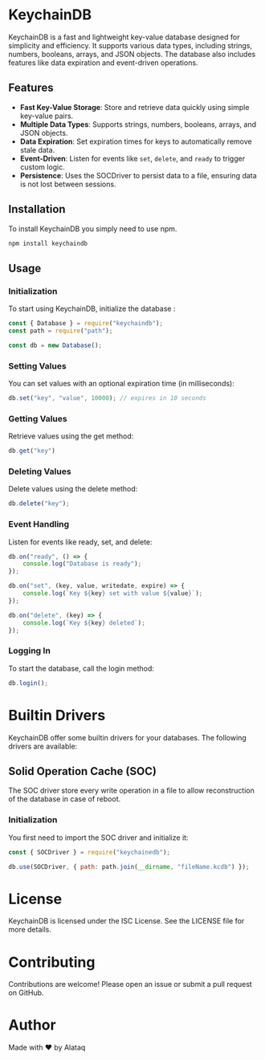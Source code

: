 # KeychainDB

KeychainDB is a fast and lightweight key-value database designed for simplicity and efficiency. It supports various data types, including strings, numbers, booleans, arrays, and JSON objects. The database also includes features like data expiration and event-driven operations.

## Features

- **Fast Key-Value Storage**: Store and retrieve data quickly using simple key-value pairs.
- **Multiple Data Types**: Supports strings, numbers, booleans, arrays, and JSON objects.
- **Data Expiration**: Set expiration times for keys to automatically remove stale data.
- **Event-Driven**: Listen for events like `set`, `delete`, and `ready` to trigger custom logic.
- **Persistence**: Uses the SOCDriver to persist data to a file, ensuring data is not lost between sessions.

## Installation

To install KeychainDB you simply need to use npm.

```bash
npm install keychaindb
```

## Usage
### Initialization
To start using KeychainDB, initialize the database :

```js
const { Database } = require("keychaindb");
const path = require("path");

const db = new Database();
```
### Setting Values
You can set values with an optional expiration time (in milliseconds):

```js
db.set("key", "value", 10000); // expires in 10 seconds
```

### Getting Values
Retrieve values using the get method:

```js
db.get("key")
```
### Deleting Values
Delete values using the delete method:

```js
db.delete("key");
```

### Event Handling
Listen for events like ready, set, and delete:

```js
db.on("ready", () => {
    console.log("Database is ready");
});

db.on("set", (key, value, writedate, expire) => {
    console.log(`Key ${key} set with value ${value}`);
});

db.on("delete", (key) => {
    console.log(`Key ${key} deleted`);
});
```

### Logging In
To start the database, call the login method:

```js
db.login();
```

# Builtin Drivers
KeychainDB offer some builtin drivers for your databases. The following drivers are available:

## Solid Operation Cache (SOC)
The SOC driver store every write operation in a file to allow reconstruction of the database in case of reboot.

### Initialization
You first need to import the SOC driver and initialize it:

```js
const { SOCDriver } = require("keychainedb");

db.use(SOCDriver, { path: path.join(__dirname, "fileName.kcdb") });
```

# License
KeychainDB is licensed under the ISC License. See the LICENSE file for more details.

# Contributing
Contributions are welcome! Please open an issue or submit a pull request on GitHub.

# Author
Made with ❤️ by Alataq
